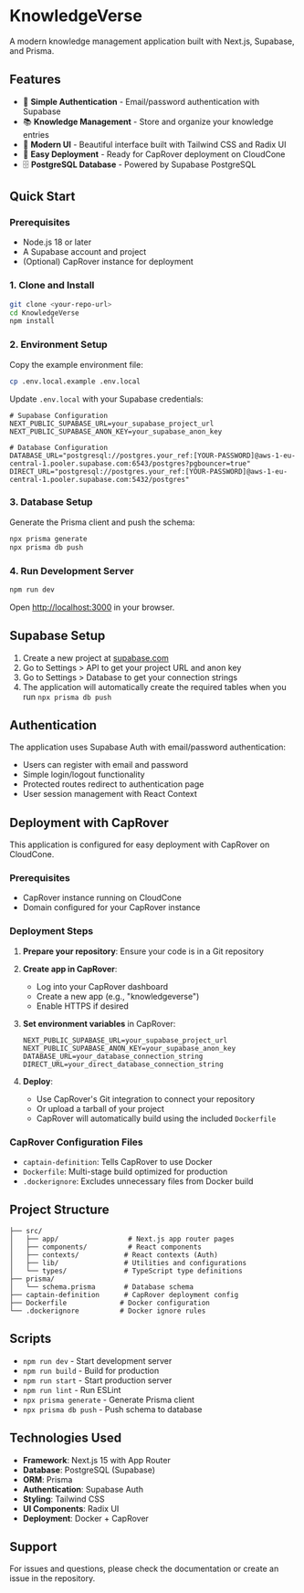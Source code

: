 # KnowledgeVerse

A modern knowledge management application built with Next.js, Supabase, and Prisma.

## Features

- 🔐 **Simple Authentication** - Email/password authentication with Supabase
- 📚 **Knowledge Management** - Store and organize your knowledge entries
- 🎨 **Modern UI** - Beautiful interface built with Tailwind CSS and Radix UI
- 🚀 **Easy Deployment** - Ready for CapRover deployment on CloudCone
- 🗄️ **PostgreSQL Database** - Powered by Supabase PostgreSQL

## Quick Start

### Prerequisites

- Node.js 18 or later
- A Supabase account and project
- (Optional) CapRover instance for deployment

### 1. Clone and Install

```bash
git clone <your-repo-url>
cd KnowledgeVerse
npm install
```

### 2. Environment Setup

Copy the example environment file:

```bash
cp .env.local.example .env.local
```

Update `.env.local` with your Supabase credentials:

```env
# Supabase Configuration
NEXT_PUBLIC_SUPABASE_URL=your_supabase_project_url
NEXT_PUBLIC_SUPABASE_ANON_KEY=your_supabase_anon_key

# Database Configuration
DATABASE_URL="postgresql://postgres.your_ref:[YOUR-PASSWORD]@aws-1-eu-central-1.pooler.supabase.com:6543/postgres?pgbouncer=true"
DIRECT_URL="postgresql://postgres.your_ref:[YOUR-PASSWORD]@aws-1-eu-central-1.pooler.supabase.com:5432/postgres"
```

### 3. Database Setup

Generate the Prisma client and push the schema:

```bash
npx prisma generate
npx prisma db push
```

### 4. Run Development Server

```bash
npm run dev
```

Open [http://localhost:3000](http://localhost:3000) in your browser.

## Supabase Setup

1. Create a new project at [supabase.com](https://supabase.com)
2. Go to Settings > API to get your project URL and anon key
3. Go to Settings > Database to get your connection strings
4. The application will automatically create the required tables when you run `npx prisma db push`

## Authentication

The application uses Supabase Auth with email/password authentication:

- Users can register with email and password
- Simple login/logout functionality
- Protected routes redirect to authentication page
- User session management with React Context

## Deployment with CapRover

This application is configured for easy deployment with CapRover on CloudCone.

### Prerequisites

- CapRover instance running on CloudCone
- Domain configured for your CapRover instance

### Deployment Steps

1. **Prepare your repository**: Ensure your code is in a Git repository

2. **Create app in CapRover**:
   - Log into your CapRover dashboard
   - Create a new app (e.g., "knowledgeverse")
   - Enable HTTPS if desired

3. **Set environment variables** in CapRover:
   ```
   NEXT_PUBLIC_SUPABASE_URL=your_supabase_project_url
   NEXT_PUBLIC_SUPABASE_ANON_KEY=your_supabase_anon_key
   DATABASE_URL=your_database_connection_string
   DIRECT_URL=your_direct_database_connection_string
   ```

4. **Deploy**:
   - Use CapRover's Git integration to connect your repository
   - Or upload a tarball of your project
   - CapRover will automatically build using the included `Dockerfile`

### CapRover Configuration Files

- `captain-definition`: Tells CapRover to use Docker
- `Dockerfile`: Multi-stage build optimized for production
- `.dockerignore`: Excludes unnecessary files from Docker build

## Project Structure

```
├── src/
│   ├── app/                 # Next.js app router pages
│   ├── components/          # React components
│   ├── contexts/           # React contexts (Auth)
│   ├── lib/                # Utilities and configurations
│   └── types/              # TypeScript type definitions
├── prisma/
│   └── schema.prisma       # Database schema
├── captain-definition      # CapRover deployment config
├── Dockerfile             # Docker configuration
└── .dockerignore          # Docker ignore rules
```

## Scripts

- `npm run dev` - Start development server
- `npm run build` - Build for production
- `npm run start` - Start production server
- `npm run lint` - Run ESLint
- `npx prisma generate` - Generate Prisma client
- `npx prisma db push` - Push schema to database

## Technologies Used

- **Framework**: Next.js 15 with App Router
- **Database**: PostgreSQL (Supabase)
- **ORM**: Prisma
- **Authentication**: Supabase Auth
- **Styling**: Tailwind CSS
- **UI Components**: Radix UI
- **Deployment**: Docker + CapRover

## Support

For issues and questions, please check the documentation or create an issue in the repository.
